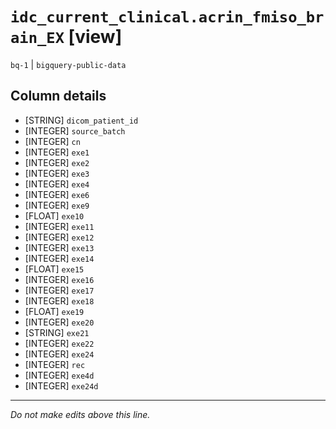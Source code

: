 # `idc_current_clinical.acrin_fmiso_brain_EX` [view]
`bq-1` | `bigquery-public-data`

## Column details
* [STRING]    `dicom_patient_id`
* [INTEGER]   `source_batch`
* [INTEGER]   `cn`
* [INTEGER]   `exe1`
* [INTEGER]   `exe2`
* [INTEGER]   `exe3`
* [INTEGER]   `exe4`
* [INTEGER]   `exe6`
* [INTEGER]   `exe9`
* [FLOAT]     `exe10`
* [INTEGER]   `exe11`
* [INTEGER]   `exe12`
* [INTEGER]   `exe13`
* [INTEGER]   `exe14`
* [FLOAT]     `exe15`
* [INTEGER]   `exe16`
* [INTEGER]   `exe17`
* [INTEGER]   `exe18`
* [FLOAT]     `exe19`
* [INTEGER]   `exe20`
* [STRING]    `exe21`
* [INTEGER]   `exe22`
* [INTEGER]   `exe24`
* [INTEGER]   `rec`
* [INTEGER]   `exe4d`
* [INTEGER]   `exe24d`

-------------------------------------------------------------------------------
*Do not make edits above this line.*
